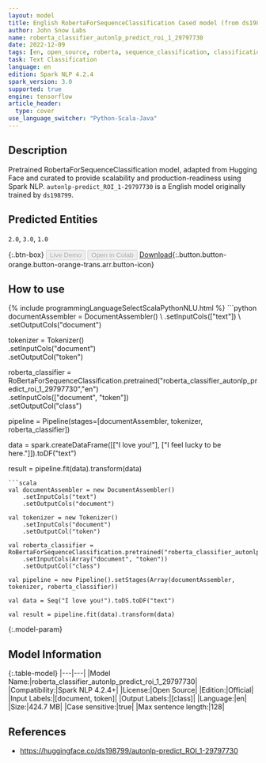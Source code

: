 ```yaml
---
layout: model
title: English RobertaForSequenceClassification Cased model (from ds198799)
author: John Snow Labs
name: roberta_classifier_autonlp_predict_roi_1_29797730
date: 2022-12-09
tags: [en, open_source, roberta, sequence_classification, classification, tensorflow]
task: Text Classification
language: en
edition: Spark NLP 4.2.4
spark_version: 3.0
supported: true
engine: tensorflow
article_header:
  type: cover
use_language_switcher: "Python-Scala-Java"
---
```


## Description

Pretrained RobertaForSequenceClassification model, adapted from Hugging Face and curated to provide scalability and production-readiness using Spark NLP. `autonlp-predict_ROI_1-29797730` is a English model originally trained by `ds198799`.

## Predicted Entities

`2.0`, `3.0`, `1.0`

{:.btn-box}
<button class="button button-orange" disabled>Live Demo</button>
<button class="button button-orange" disabled>Open in Colab</button>
[Download](https://s3.amazonaws.com/auxdata.johnsnowlabs.com/public/models/roberta_classifier_autonlp_predict_roi_1_29797730_en_4.2.4_3.0_1670622865249.zip){:.button.button-orange.button-orange-trans.arr.button-icon}

## How to use



<div class="tabs-box" markdown="1">
{% include programmingLanguageSelectScalaPythonNLU.html %}
```python
documentAssembler = DocumentAssembler() \
    .setInputCols(["text"]) \
    .setOutputCols("document")

tokenizer = Tokenizer() \
    .setInputCols("document") \
    .setOutputCol("token")

roberta_classifier = RoBertaForSequenceClassification.pretrained("roberta_classifier_autonlp_predict_roi_1_29797730","en") \
    .setInputCols(["document", "token"]) \
    .setOutputCol("class")
    
pipeline = Pipeline(stages=[documentAssembler, tokenizer, roberta_classifier])

data = spark.createDataFrame([["I love you!"], ["I feel lucky to be here."]]).toDF("text")

result = pipeline.fit(data).transform(data)
```
```scala
val documentAssembler = new DocumentAssembler() 
    .setInputCols("text")
    .setOutputCols("document")
      
val tokenizer = new Tokenizer()
    .setInputCols("document")
    .setOutputCol("token")
 
val roberta_classifier = RoBertaForSequenceClassification.pretrained("roberta_classifier_autonlp_predict_roi_1_29797730","en") 
    .setInputCols(Array("document", "token"))
    .setOutputCol("class")
   
val pipeline = new Pipeline().setStages(Array(documentAssembler, tokenizer, roberta_classifier))

val data = Seq("I love you!").toDS.toDF("text")

val result = pipeline.fit(data).transform(data)
```
</div>

{:.model-param}
## Model Information

{:.table-model}
|---|---|
|Model Name:|roberta_classifier_autonlp_predict_roi_1_29797730|
|Compatibility:|Spark NLP 4.2.4+|
|License:|Open Source|
|Edition:|Official|
|Input Labels:|[document, token]|
|Output Labels:|[class]|
|Language:|en|
|Size:|424.7 MB|
|Case sensitive:|true|
|Max sentence length:|128|

## References

- https://huggingface.co/ds198799/autonlp-predict_ROI_1-29797730